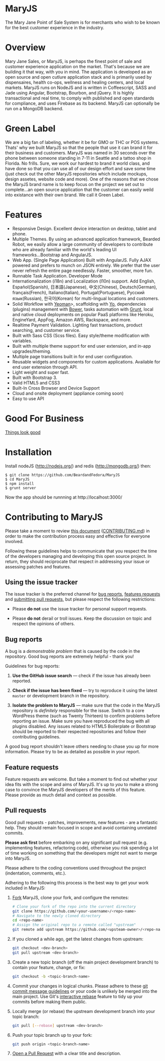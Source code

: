 # MaryJS

The Mary Jane Point of Sale System is for merchants who wish to be known for the best customer experience in the industry.

# Overview

Mary Jane Sales, or MaryJS, is perhaps the finest point of sale and customer experience application on the market. That's because we are building it that way, with you in mind. 
The application is developed as an open source and open cutlure application stack and is primarily used by dispensaires, health co-ops, wellness and healing centers, and local markets. 
MaryJS runs on NodeJS and is written in Coffeescript, SASS and Jade using Angular, Bootstrap, Bourbon, and jQuery. 
It is highly transactional and real time, to comply with published and open standards for compliance, and uses Firebase as its backend. MaryJS can optionally be run on a MongoDB backend. 

# Green Label

We are a big fan of labeling, whether it be for GMO or THC or POS systems. Thats' why we built MaryJS so that the people that use it can brand it for their business and customers.
MaryJS was named in 30 seconds over the phone between someone standing in 7-11 in Seattle and a tattoo shop in Florida. No frills. Sure, we work our hardest to brand it world class, 
and have done so that you can use all of our design effort and save some time (just check out the other MaryJS repositories which include mockups, design assetes, website code and more). 
One of the reasons that we chose the MaryJS brand name is to keep focus on the project we set out to complete...an open source application that the customer can easily weild into existance 
with their own brand. We call it Green Label. 

# Features
* Responsive Design. Excellent device interaction on desktop, tablet and phone.
* Multiple Themes. By using an advanced application framework, Bearded Robot, we easily allow a large community of developers to contribute who are already familiar with the world's leading UI frameworks...Bootstrap and AngularJS.
* Web App. (Single Page Application) Built with AngularJS. Fully AJAX powered and prefers to munch on JSON entirely. We prefer that the user never refresh the entire page needlessly. Faster, smoother, more fun.
* Runnable Task Application. Developer Mode
* Internationalization (i18n) and Localization (l10n) support. Add English, Español(Spanish), 日本語(Japanese), 中文(Chinese), Deutsch(German), français(French), Italiano(Italian), Portugal(Portuguese), Русский язык(Russian), 한국어(Korean) for multi-lingual locations and customers.
* Solid Workflow with [Yeoman](http://yeoman.io/)>, scaffolding with [Yo](http://yeoman.io/), dependencies (plugins) management with [Bower](http://bower.io/), tasks automation with [Grunt](http://gruntjs.com/), local and native cloud deployments on popular PaaS platforms like Heroku, EngineYard, AppFog, Amazon AWS, Rackspace, and more.
* Realtime Payment Validation. Lighting fast transactions, product searching, and customer service.
* Built with Sass CSS (Scss files). Easy style/theme modification with variables.
* Built with multiple theme support for end user extension, and in-app upgrades/theming.
* Multiple page transitions built in for end user configuration.
* Reusable widgets and components for custom applications. Available for end user extension through API.
* Light weight and super fast.
* Built with Bootstrap 3.
* Valid HTML5 and CSS3
* Built-In Cross Browser and Device Support
* Cloud and onsite deployment (appliance coming soon)
* Easy to use API

# Good For Business

[Things look good](mary-jane-os.jpg)

# Installation

Install nodeJS (http://nodejs.org/) and redis (http://mongodb.org/) then:

    $ git clone https://github.com/BeardandFedora/MaryJS
    $ cd MaryJS
    $ npm install  
    $ grunt server

Now the app should be runnning at http://localhost:3000/


# Contributing to MaryJS

Please take a moment to review [this document](CONTRIBUTING.md) ([CONTRIBUTING.md](CONTRIBUTING.md)) in order to make the contribution
process easy and effective for everyone involved.

Following these guidelines helps to communicate that you respect the time of
the developers managing and developing this open source project. In return,
they should reciprocate that respect in addressing your issue or assessing
patches and features.


## Using the issue tracker

The issue tracker is the preferred channel for [bug reports](#bugs),
[features requests](#features) and [submitting pull
requests](#pull-requests), but please respect the following restrictions:

* Please **do not** use the issue tracker for personal support requests.

* Please **do not** derail or troll issues. Keep the discussion on topic and
  respect the opinions of others.


<a name="bugs"></a>
## Bug reports

A bug is a _demonstrable problem_ that is caused by the code in the repository.
Good bug reports are extremely helpful - thank you!

Guidelines for bug reports:

1. **Use the GitHub issue search** &mdash; check if the issue has already been
   reported.

2. **Check if the issue has been fixed** &mdash; try to reproduce it using the
   latest `master` or development branch in the repository.

3. **Isolate the problem to MaryJS** &mdash; make sure that the code in the MaryJS
repository is _definitely_ responsible for the issue. Switch to a core WordPress
theme (such as Twenty Thirteen) to confirm problems before reporting an issue.
Make sure you have reproduced the bug with all plugins disabled. Any issues
related to HTML5 Boilerplate or Bootstrap should be reported to their respected
repositories and follow their contributing guidelines.

A good bug report shouldn't leave others needing to chase you up for more
information. Please try to be as detailed as possible in your report.


<a name="features"></a>
## Feature requests

Feature requests are welcome. But take a moment to find out whether your idea
fits with the scope and aims of MaryJS. It's up to *you* to make a strong
case to convince the MaryJS developers of the merits of this feature. Please
provide as much detail and context as possible.


<a name="pull-requests"></a>
## Pull requests

Good pull requests - patches, improvements, new features - are a fantastic
help. They should remain focused in scope and avoid containing unrelated
commits.

**Please ask first** before embarking on any significant pull request (e.g.
implementing features, refactoring code), otherwise you risk spending a lot of
time working on something that the developers might not want to merge into MaryJS.

Please adhere to the coding conventions used throughout the project (indentation,
comments, etc.).

Adhering to the following this process is the best way to get your work
included in MaryJS:

1. [Fork](http://help.github.com/fork-a-repo/) MaryJS, clone your fork,
   and configure the remotes:

   ```bash
   # Clone your fork of the repo into the current directory
   git clone https://github.com/<your-username>/<repo-name>
   # Navigate to the newly cloned directory
   cd <repo-name>
   # Assign the original repo to a remote called "upstream"
   git remote add upstream https://github.com/<upsteam-owner>/<repo-name>
   ```

2. If you cloned a while ago, get the latest changes from upstream:

   ```bash
   git checkout <dev-branch>
   git pull upstream <dev-branch>
   ```

3. Create a new topic branch (off the main project development branch) to
   contain your feature, change, or fix:

   ```bash
   git checkout -b <topic-branch-name>
   ```

4. Commit your changes in logical chunks. Please adhere to these [git commit
   message guidelines](http://tbaggery.com/2008/04/19/a-note-about-git-commit-messages.html)
   or your code is unlikely be merged into the main project. Use Git's
   [interactive rebase](https://help.github.com/articles/interactive-rebase)
   feature to tidy up your commits before making them public.

5. Locally merge (or rebase) the upstream development branch into your topic branch:

   ```bash
   git pull [--rebase] upstream <dev-branch>
   ```

6. Push your topic branch up to your fork:

   ```bash
   git push origin <topic-branch-name>
   ```

10. [Open a Pull Request](https://help.github.com/articles/using-pull-requests/)
    with a clear title and description.
